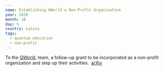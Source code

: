 ```yaml
---
name: Establishing QWorld a Non-Profit Organization
year: 2020
month: 10
day: 5
country: Latvia
tags:
  - quantum education
  - non-profit
---
```

To the [QWorld](https://qworld.lu.lv/), team, a follow-up grant to be incorporated as a non-profit organization and step up their activities.  [arXiv](https://arxiv.org/abs/2010.13552)
